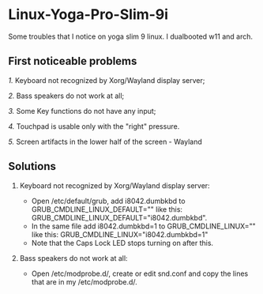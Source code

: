 # Linux-Yoga-Pro-Slim-9i

Some troubles that I notice on yoga slim 9 linux.
I dualbooted w11 and arch.

## First noticeable problems

_1._ Keyboard not recognized by Xorg/Wayland display server;

_2._ Bass speakers do not work at all;

_3._ Some Key functions do not have any input;

_4._ Touchpad is usable only with the "right" pressure.

_5._ Screen artifacts in the lower half of the screen - Wayland

## Solutions

1. Keyboard not recognized by Xorg/Wayland display server:
    - Open /etc/default/grub, add i8042.dumbkbd to GRUB_CMDLINE_LINUX_DEFAULT="" like this: GRUB_CMDLINE_LINUX_DEFAULT="i8042.dumbkbd".
    - In the same file add i8042.dumbkbd=1 to GRUB_CMDLINE_LINUX="" like this: GRUB_CMDLINE_LINUX="i8042.dumbkbd=1"
    - Note that the Caps Lock LED stops turning on after this.

2. Bass speakers do not work at all:
    - Open /etc/modprobe.d/, create or edit snd.conf and copy the lines that are in my /etc/modprobe.d/.
